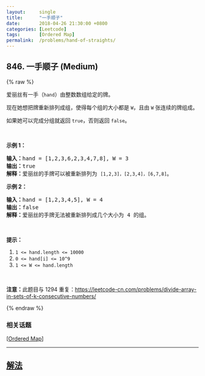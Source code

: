 ```yaml
---
layout:     single
title:      "一手顺子"
date:       2018-04-26 21:30:00 +0800
categories: [Leetcode]
tags:       [Ordered Map]
permalink:  /problems/hand-of-straights/
---
```


## 846. 一手顺子 (Medium)

{% raw %}

<p>爱丽丝有一手（<code>hand</code>）由整数数组给定的牌。&nbsp;</p>

<p>现在她想把牌重新排列成组，使得每个组的大小都是 <code>W</code>，且由 <code>W</code> 张连续的牌组成。</p>

<p>如果她可以完成分组就返回 <code>true</code>，否则返回 <code>false</code>。</p>

<p>&nbsp;</p>

<ol>
</ol>

<p><strong>示例 1：</strong></p>

<pre><strong>输入：</strong>hand = [1,2,3,6,2,3,4,7,8], W = 3
<strong>输出：</strong>true
<strong>解释：</strong>爱丽丝的手牌可以被重新排列为 <code>[1,2,3]，[2,3,4]，[6,7,8]</code>。</pre>

<p><strong>示例 2：</strong></p>

<pre><strong>输入：</strong>hand = [1,2,3,4,5], W = 4
<strong>输出：</strong>false
<strong>解释：</strong>爱丽丝的手牌无法被重新排列成几个大小为 4 的组。</pre>

<p>&nbsp;</p>

<p><strong>提示：</strong></p>

<ol>
	<li><code>1 &lt;= hand.length &lt;= 10000</code></li>
	<li><code>0 &lt;= hand[i]&nbsp;&lt;= 10^9</code></li>
	<li><code>1 &lt;= W &lt;= hand.length</code></li>
</ol>

<p>&nbsp;</p>

<p><strong>注意：</strong>此题目与 1294 重复：<a href="https://leetcode-cn.com/problems/divide-array-in-sets-of-k-consecutive-numbers/" target="_blank">https://leetcode-cn.com/problems/divide-array-in-sets-of-k-consecutive-numbers/</a></p>

{% endraw %}

### 相关话题
  [[Ordered Map](https://github.com/openset/leetcode/tree/master/tag/ordered-map/README.md)]

---

## [解法](https://github.com/openset/leetcode/tree/master/problems/hand-of-straights)

